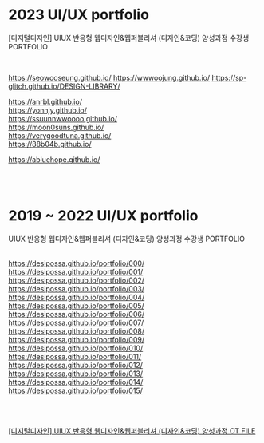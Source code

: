 ﻿# 2023 UI/UX portfolio
[디지털디자인] UIUX 반응형 웹디자인&웹퍼블리셔 (디자인&코딩) 양성과정 수강생 PORTFOLIO 
<!-- <img src="./images/bg.jpg" width="100%" height="auto" title="darm_Logo"/>   -->
<br/>





https://seowooseung.github.io/
https://wwwoojung.github.io/
https://sp-glitch.github.io/DESIGN-LIBRARY/

https://anrbl.github.io/    
https://yonnjy.github.io/    
https://ssuunnwwoooo.github.io/    
https://moon0suns.github.io/      
https://verygoodtuna.github.io/    
https://88b04b.github.io/  

https://abluehope.github.io/
   

<br/>
<br/>

# 2019 ~ 2022 UI/UX portfolio   
UIUX 반응형 웹디자인&웹퍼블리셔 (디자인&코딩) 양성과정 수강생 PORTFOLIO   
<br/>

https://desipossa.github.io/portfolio/000/   
https://desipossa.github.io/portfolio/001/   
https://desipossa.github.io/portfolio/002/   
https://desipossa.github.io/portfolio/003/   
https://desipossa.github.io/portfolio/004/   
https://desipossa.github.io/portfolio/005/   
https://desipossa.github.io/portfolio/006/   
https://desipossa.github.io/portfolio/007/   
https://desipossa.github.io/portfolio/008/   
https://desipossa.github.io/portfolio/009/   
https://desipossa.github.io/portfolio/010/   
https://desipossa.github.io/portfolio/011/   
https://desipossa.github.io/portfolio/012/   
https://desipossa.github.io/portfolio/013/   
https://desipossa.github.io/portfolio/014/   
https://desipossa.github.io/portfolio/015/  


<br/>
<br/>

<a href="https://www.figma.com/proto/eEqUS1OnhOpj85XqkKs5zF/UIUX%EB%B0%98-%EC%9D%B4%EC%B0%BD%ED%9B%88-OT?node-id=1-48&mode=design&t=uwVzCPmB2nVbcQcz-1" target="_blank">[디지털디자인] UIUX 반응형 웹디자인&웹퍼블리셔
(디자인&코딩) 양성과정 OT FILE</a>

